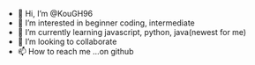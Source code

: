 - 👋 Hi, I’m @KouGH96
- 👀 I’m interested in beginner coding, intermediate 
- 🌱 I’m currently learning javascript, python, java(newest for me)
- 💞️ I’m looking to collaborate 
- 📫 How to reach me ...on github

<!---
KouGH96/KouGH96 is a ✨ special ✨ repository because its `README.md` (this file) appears on your GitHub profile.
You can click the Preview link to take a look at your changes.
--->
